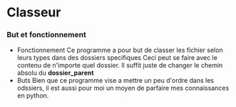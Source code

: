 # Classeur

### But et fonctionnement
 - Fonctionnement
    Ce programme a pour but de classer les fichier selon leurs types dans des dossiers specifiques
    Ceci peut se faire avec le contenu de n'importe quel dossier. Il suffit juste de changer le chemin absolu du **dossier_parent** 
- Buts
 Bien que ce programme vise a mettre un peu d'ordre dans les odssiers, il est aussi pour moi un moyen de parfaire mes connaissances en python.